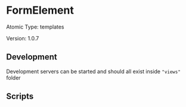 # FormElement

Atomic Type: templates

Version: 1.0.7

## Development

Development servers can be started and should all exist inside `"views"` folder

## Scripts
